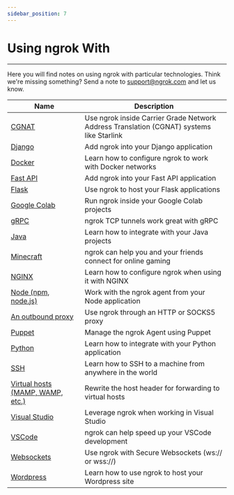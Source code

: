 ```yaml
---
sidebar_position: 7
---
```


# Using ngrok With
----------------

Here you will find notes on using ngrok with particular technologies. Think we're missing something? Send a note to [support@ngrok.com](mailto:support@ngrok.com) and let us know.

| Name | Description |
| --- | --- |
| [CGNAT](/docs/using-ngrok-with#cgnat) | Use ngrok inside Carrier Grade Network Address Translation (CGNAT) systems like Starlink |
| [Django](/docs/using-ngrok-with#django) | Add ngrok into your Django application |
| [Docker](/docs/using-ngrok-with#docker) | Learn how to configure ngrok to work with Docker networks |
| [Fast API](/docs/using-ngrok-with#fastapi) | Add ngrok into your Fast API application |
| [Flask](/docs/using-ngrok-with#flask) | Use ngrok to host your Flask applications |
| [Google Colab](/docs/using-ngrok-with#colab) | Run ngrok inside your Google Colab projects |
| [gRPC](/docs/using-ngrok-with#grpc) | ngrok TCP tunnels work great with gRPC |
| [Java](/docs/using-ngrok-with#java) | Learn how to integrate with your Java projects |
| [Minecraft](/docs/using-ngrok-with#minecraft) | ngrok can help you and your friends connect for online gaming |
| [NGINX](/docs/using-ngrok-with#nginx) | Learn how to configure ngrok when using it with NGINX |
| [Node (npm, node.js)](/docs/using-ngrok-with#node) | Work with the ngrok agent from your Node application |
| [An outbound proxy](/docs/using-ngrok-with#outbound-proxy) | Use ngrok through an HTTP or SOCKS5 proxy |
| [Puppet](/docs/using-ngrok-with#puppet) | Manage the ngrok Agent using Puppet |
| [Python](/docs/using-ngrok-with#python) | Learn how to integrate with your Python application |
| [SSH](/docs/using-ngrok-with#ssh) | Learn how to SSH to a machine from anywhere in the world |
| [Virtual hosts (MAMP, WAMP, etc.)](/docs/using-ngrok-with#virtual-hosts) | Rewrite the host header for forwarding to virtual hosts |
| [Visual Studio](/docs/using-ngrok-with#visual-studio) | Leverage ngrok when working in Visual Studio |
| [VSCode](/docs/using-ngrok-with#vscode) | ngrok can help speed up your VSCode development |
| [Websockets](/docs/using-ngrok-with#websockets) | Use ngrok with Secure Websockets (ws:// or wss://) |
| [Wordpress](/docs/using-ngrok-with#wordpress) | Learn how to use ngrok to host your Wordpress site |

